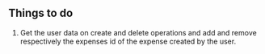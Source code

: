 ## Things to do

1. Get the user data on create and delete operations and add and remove respectively the expenses id of the expense created by the user.